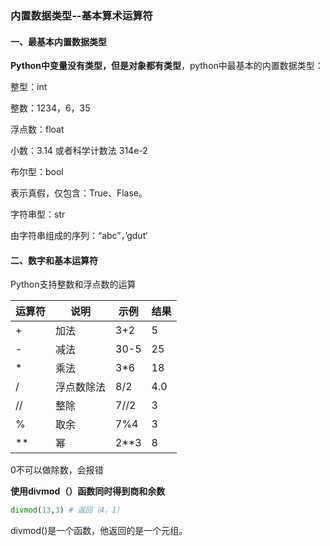 ### 内置数据类型--基本算术运算符

#### 一、最基本内置数据类型

**Python中变量没有类型，但是对象都有类型**，python中最基本的内置数据类型：

整型：int	

整数：1234，6，35

浮点数：float 	

小数：3.14 或者科学计数法 314e-2

布尔型：bool

表示真假，仅包含：True、Flase。

字符串型：str

由字符串组成的序列：“abc”，’gdut‘



#### 二、数字和基本运算符

Python支持整数和浮点数的运算

| 运算符 | 说明       | 示例 | 结果 |
| ------ | ---------- | ---- | ---- |
| +      | 加法       | 3+2  | 5    |
| -      | 减法       | 30-5 | 25   |
| *      | 乘法       | 3*6  | 18   |
| /      | 浮点数除法 | 8/2  | 4.0  |
| //     | 整除       | 7//2 | 3    |
| %      | 取余       | 7%4  | 3    |
| **     | 幂         | 2**3 | 8    |

0不可以做除数，会报错

**使用divmod（）函数同时得到商和余数**

```py
divmod(13,3) # 返回（4，1）
```

divmod()是一个函数，他返回的是一个元组。
